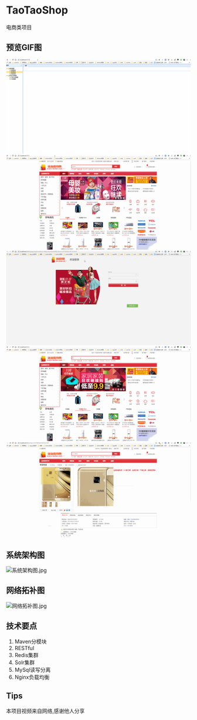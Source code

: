 # TaoTaoShop
电商类项目

## 预览GIF图
![后台管理系统](./gif/后台管理系统.gif)
![前台系统](./gif/前台系统.gif)
![单点登录系统](./gif/单点登录系统.gif)
![搜索系统](./gif/搜索系统.gif)
![订单系统](./gif/订单系统.gif)
## 系统架构图
![系统架构图.jpg](https://ooo.0o0.ooo/2016/11/07/5820a12c0a3ff.jpg)
## 网络拓补图
![网络拓补图.jpg](https://ooo.0o0.ooo/2016/11/07/5820a2bc0964e.jpg)

## 技术要点
1. Maven分模块
2. RESTful
3. Redis集群
4. Solr集群
5. MySql读写分离
6. Nginx负载均衡

## Tips
本项目视频来自网络,感谢他人分享